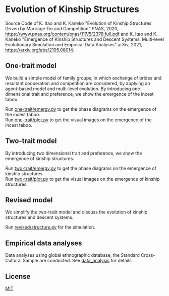 # Evolution of Kinship Structures
Source Code of K. Itao and K. Kaneko "Evolution of Kinship Structures Driven by Marriage Tie and Competition" PNAS, 2020, https://www.pnas.org/content/pnas/117/5/2378.full.pdf and K. Itao and K. Kaneko "Emergence of Kinship Structures and Descent Systems: Multi-level Evolutionary Simulation and Empirical Data Analyses" arXiv, 2021, https://arxiv.org/abs/2105.08014.

## One-trait model
We build a simple model of family groups, in which exchange of brides and resultant cooperation and competition are considered, by applying an agent-based model and multi-level evolution. By introducing one dimensional trait and preference, we show the emergence of the incest taboo.

Run [one-trait/emergy.py](one-trait/emerge.py) to get the phase diagrams on the emergence of the incest taboo.  
Run [one-trait/plot.py](one-trait/plot.py) to get the visual images on the emergence of the incest taboo.

## Two-trait model
By introducing two dimensional trait and preference, we show the emergence of kinship structures.

Run [two-trait/emergy.py](two-trait/emerge.py) to get the phase diagrams on the emergence of kinship structures.  
Run [two-trait/plot.py](two-trait/plot.py) to get the visual images on the emergence of kinship structures.

## Revised model
We simplify the two-traiit model and discuss the evolution of kinship structures and descent systems.

Run [revised/structure.py](revised/structure.py) for the simulation.

## Empirical data analyses
Data analyses using global ethnographic database, the Standard Cross-Cultural Sample are conducted.
See [data_analysis](data_analysis) for details.


## License
[MIT](LICENSE)
